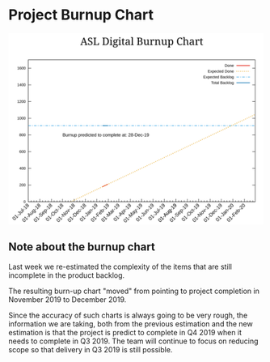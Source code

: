 # Project Burnup Chart
![Burnup Chart](graphs/burnup06022019.svg)

## Note about the burnup chart

Last week we re-estimated the complexity of the items that are still incomplete in the product backlog.

The resulting burn-up chart "moved" from pointing to project completion in November 2019 to December 2019.

Since the accuracy of such charts is always going to be very rough, the information we are taking, both from the previous estimation and the new estimation is that the project is predict to complete in Q4 2019 when it needs to complete in Q3 2019. The team will continue to focus on reducing scope so that delivery in Q3 2019 is still possible.
